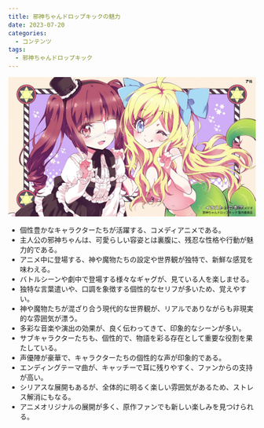 ```yaml
---
title: 邪神ちゃんドロップキックの魅力
date: 2023-07-20
categories:
  - コンテンツ
tags:
  - 邪神ちゃんドロップキック
---
```


![](cover.png)

- 個性豊かなキャラクターたちが活躍する、コメディアニメである。
- 主人公の邪神ちゃんは、可愛らしい容姿とは裏腹に、残忍な性格や行動が魅力的である。
- アニメ中に登場する、神や魔物たちの設定や世界観が独特で、新鮮な感覚を味わえる。
- バトルシーンや劇中で登場する様々なギャグが、見ている人を楽しませる。
- 独特な言葉遣いや、口調を象徴する個性的なセリフが多いため、覚えやすい。
- 神や魔物たちが混ざり合う現代的な世界観が、リアルでありながらも非現実的な雰囲気が漂う。
- 多彩な音楽や演出の効果が、良く伝わってきて、印象的なシーンが多い。
- サブキャラクターたちも、個性的で、物語を彩る存在として重要な役割を果たしている。
- 声優陣が豪華で、キャラクターたちの個性的な声が印象的である。
- エンディングテーマ曲が、キャッチーで耳に残りやすく、ファンからの支持が高い。
- シリアスな展開もあるが、全体的に明るく楽しい雰囲気があるため、ストレス解消にもなる。
- アニメオリジナルの展開が多く、原作ファンでも新しい楽しみを見つけられる。
